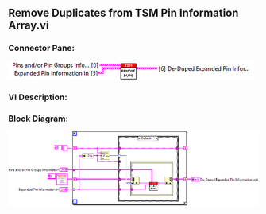 ## **Remove Duplicates from TSM Pin Information Array.vi**
### Connector Pane:
![alt text](/docs/images/Instrument%20Control/TSM%20Pin%20Abstraction/Remove%20Duplicates%20from%20TSM%20Pin%20Information%20Array.vic.png "Remove Duplicates from TSM Pin Information Array.vi connector pane")

### VI Description:


### Block Diagram:
![alt text](/docs/images/Instrument%20Control/TSM%20Pin%20Abstraction/Remove%20Duplicates%20from%20TSM%20Pin%20Information%20Array.vid.png "Remove Duplicates from TSM Pin Information Array.vi block diagram")
